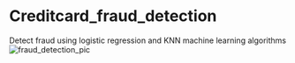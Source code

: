 # Creditcard_fraud_detection
Detect fraud using logistic regression and KNN machine learning algorithms
![fraud_detection_pic](https://user-images.githubusercontent.com/45433843/65024396-a47ac680-d8e9-11e9-89e1-101f95ed49d2.PNG)
